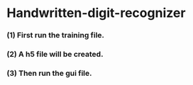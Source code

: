 # Handwritten-digit-recognizer
### (1) First run the training file. 
### (2) A h5 file will be created.
### (3) Then run the gui file.
